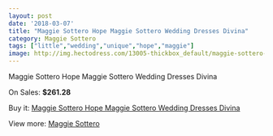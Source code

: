 ```yaml
---
layout: post
date: '2018-03-07'
title: "Maggie Sottero Hope Maggie Sottero Wedding Dresses Divina"
category: Maggie Sottero
tags: ["little","wedding","unique","hope","maggie"]
image: http://img.hectodress.com/13005-thickbox_default/maggie-sottero-hope-maggie-sottero-wedding-dresses-divina.jpg
---
```

Maggie Sottero Hope Maggie Sottero Wedding Dresses Divina

On Sales: **$261.28**
<a href="https://www.hectodress.com/maggie-sottero/6341-maggie-sottero-hope-maggie-sottero-wedding-dresses-divina.html"><amp-img layout="responsive" width="600" height="600" src="//img.hectodress.com/13005-thickbox_default/maggie-sottero-hope-maggie-sottero-wedding-dresses-divina.jpg" alt="Maggie Sottero Hope Maggie Sottero Wedding Dresses Divina 0" /></a>
<a href="https://www.hectodress.com/maggie-sottero/6341-maggie-sottero-hope-maggie-sottero-wedding-dresses-divina.html"><amp-img layout="responsive" width="600" height="600" src="//img.hectodress.com/13006-thickbox_default/maggie-sottero-hope-maggie-sottero-wedding-dresses-divina.jpg" alt="Maggie Sottero Hope Maggie Sottero Wedding Dresses Divina 1" /></a>

Buy it: [Maggie Sottero Hope Maggie Sottero Wedding Dresses Divina](https://www.hectodress.com/maggie-sottero/6341-maggie-sottero-hope-maggie-sottero-wedding-dresses-divina.html "Maggie Sottero Hope Maggie Sottero Wedding Dresses Divina")

View more: [Maggie Sottero](https://www.hectodress.com/109-maggie-sottero "Maggie Sottero")